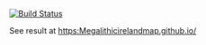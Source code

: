[![Build Status](https://travis-ci.org/Megalithicirelandmap/Megalithicirelandmap.github.io.svg?branch=master)](https://travis-ci.org/Megalithicirelandmap/Megalithicirelandmap.github.io)

See result at <https:Megalithicirelandmap.github.io/>
